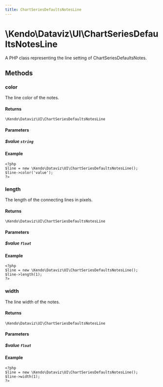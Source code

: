 ```yaml
---
title: ChartSeriesDefaultsNotesLine
---
```


# \Kendo\Dataviz\UI\ChartSeriesDefaultsNotesLine

A PHP class representing the line setting of ChartSeriesDefaultsNotes.


## Methods

### color
The line color of the notes.

#### Returns
`\Kendo\Dataviz\UI\ChartSeriesDefaultsNotesLine`

#### Parameters

##### $value `string`



#### Example 
    <?php
    $line = new \Kendo\Dataviz\UI\ChartSeriesDefaultsNotesLine();
    $line->color('value');
    ?>

### length
The length of the connecting lines in pixels.

#### Returns
`\Kendo\Dataviz\UI\ChartSeriesDefaultsNotesLine`

#### Parameters

##### $value `float`



#### Example 
    <?php
    $line = new \Kendo\Dataviz\UI\ChartSeriesDefaultsNotesLine();
    $line->length(1);
    ?>

### width
The line width of the notes.

#### Returns
`\Kendo\Dataviz\UI\ChartSeriesDefaultsNotesLine`

#### Parameters

##### $value `float`



#### Example 
    <?php
    $line = new \Kendo\Dataviz\UI\ChartSeriesDefaultsNotesLine();
    $line->width(1);
    ?>

